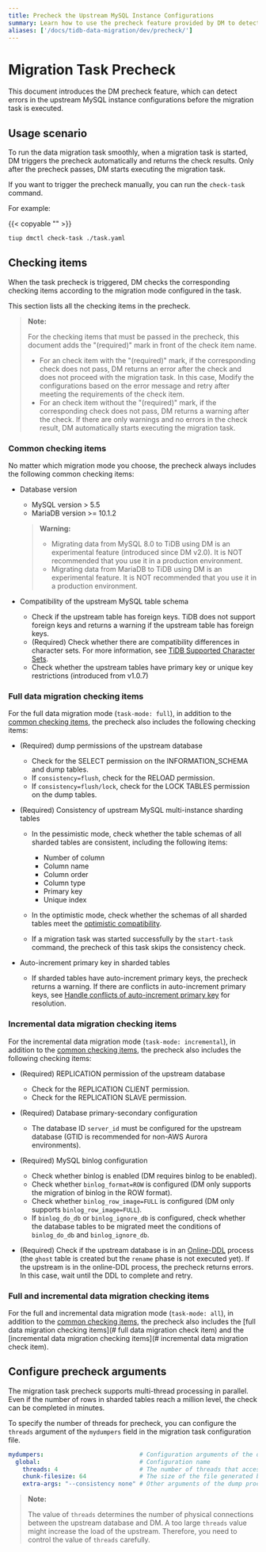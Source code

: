```yaml
---
title: Precheck the Upstream MySQL Instance Configurations
summary: Learn how to use the precheck feature provided by DM to detect errors in the upstream MySQL instance configurations.
aliases: ['/docs/tidb-data-migration/dev/precheck/']
---
```


# Migration Task Precheck

This document introduces the DM precheck feature, which can detect errors in the upstream MySQL instance configurations before the migration task is executed.

## Usage scenario

To run the data migration task smoothly, when a migration task is started, DM triggers the precheck automatically and returns the check results. Only after the precheck passes, DM starts executing the migration task.

If you want to trigger the precheck manually, you can run the `check-task` command.

For example:

{{< copyable "" >}}

```bash
tiup dmctl check-task ./task.yaml
```

## Checking items

When the task precheck is triggered, DM checks the corresponding checking items according to the migration mode configured in the task.

This section lists all the checking items in the precheck.

> **Note:**
>
> For the checking items that must be passed in the precheck, this document adds the "(required)" mark in front of the check item name.
>
> + For an check item with the "(required)" mark, if the corresponding check does not pass, DM returns an error after the check and does not proceed with the migration task. In this case, Modify the configurations based on the error message and retry after meeting the requirements of the check item.
> + For an check item without the "(required)" mark, if the corresponding check does not pass, DM returns a warning after the check. If there are only warnings and no errors in the check result, DM automatically starts executing the migration task.

### Common checking items

No matter which migration mode you choose, the precheck always includes the following common checking items:

- Database version

    - MySQL version > 5.5
    - MariaDB version >= 10.1.2

    > **Warning:**
    >
    > - Migrating data from MySQL 8.0 to TiDB using DM is an experimental feature (introduced since DM v2.0). It is NOT recommended that you use it in a production environment.
    > - Migrating data from MariaDB to TiDB using DM is an experimental feature. It is NOT recommended that you use it in a production environment.

- Compatibility of the upstream MySQL table schema

    - Check if the upstream table has foreign keys. TiDB does not support foreign keys and returns a warning if the upstream table has foreign keys.
    - (Required) Check whether there are compatibility differences in character sets. For more information, see [TiDB Supported Character Sets](/character-set-and-collation.md).
    - Check whether the upstream tables have primary key or unique key restrictions (introduced from v1.0.7)

### Full data migration checking items

For the full data migration mode (`task-mode: full`), in addition to the [common checking items](#common-checking-items), the precheck also includes the following checking items:

* (Required) dump permissions of the upstream database

    - Check for the SELECT permission on the INFORMATION_SCHEMA and dump tables.
    - If `consistency=flush`, check for the RELOAD permission.
    - If `consistency=flush/lock`, check for the LOCK TABLES permission on the dump tables.

* (Required) Consistency of upstream MySQL multi-instance sharding tables

    - In the pessimistic mode, check whether the table schemas of all sharded tables are consistent, including the following items:

        - Number of column
        - Column name
        - Column order
        - Column type
        - Primary key
        - Unique index

    - In the optimistic mode, check whether the schemas of all sharded tables meet the [optimistic compatibility](https://github.com/pingcap/tiflow/blob/master/dm/docs/RFCS/20191209_optimistic_ddl.md#modifying-column-types).

    - If a migration task was started successfully by the `start-task` command, the precheck of this task skips the consistency check.

* Auto-increment primary key in sharded tables

    - If sharded tables have auto-increment primary keys, the precheck returns a warning. If there are conflicts in auto-increment primary keys, see [Handle conflicts of auto-increment primary key](/dm/shard-merge-best-practices.md#Handling-auto-increment-primary-key-conflicts) for resolution.

### Incremental data migration checking items

For the incremental data migration mode (`task-mode: incremental`), in addition to the [common checking items](#common-checking-items), the precheck also includes the following checking items:

* (Required) REPLICATION permission of the upstream database

    - Check for the REPLICATION CLIENT permission.
    - Check for the REPLICATION SLAVE permission.

* (Required) Database primary-secondary configuration

    - The database ID `server_id` must be configured for the upstream database (GTID is recommended for non-AWS Aurora environments).

* (Required) MySQL binlog configuration

    - Check whether binlog is enabled (DM requires binlog to be enabled).
    - Check whether `binlog_format=ROW` is configured (DM only supports the migration of binlog in the ROW format).
    - Check whether `binlog_row_image=FULL` is configured (DM only supports `binlog_row_image=FULL`).
    - If `binlog_do_db` or `binlog_ignore_db` is configured, check whether the database tables to be migrated meet the conditions of `binlog_do_db` and `binlog_ignore_db`.

* (Required) Check if the upstream database is in an [Online-DDL](/dm/feature-online-ddl.md) process (the `ghost` table is created but the `rename` phase is not executed yet). If the upstream is in the online-DDL process, the precheck returns errors. In this case, wait until the DDL to complete and retry.

### Full and incremental data migration checking items

For the full and incremental data migration mode (`task-mode: all`), in addition to the [common checking items](#common-checking-items), the precheck also includes the [full data migration checking items](# full data migration check item) and the [incremental data migration checking items](# incremental data migration check item).

## Configure precheck arguments

The migration task precheck supports multi-thread processing in parallel. Even if the number of rows in sharded tables reach a million level, the check can be completed in minutes.

To specify the number of threads for precheck, you can configure the `threads` argument of the `mydumpers` field in the migration task configuration file.

```yaml
mydumpers:                           # Configuration arguments of the dump processing unit
  global:                            # Configuration name
    threads: 4                       # The number of threads that access the upstream when the dump processing unit exports data from the upstream database and performs the precheck (4 by default)
    chunk-filesize: 64               # The size of the file generated by the dump processing unit (64 in MB by default)
    extra-args: "--consistency none" # Other arguments of the dump processing unit. You do not need to manually configure table-list in `extra-args`, because table-list is automatically generated by DM.

```

> **Note:**
>
> The value of `threads` determines the number of physical connections between the upstream database and DM. A too large `threads` value might increase the load of the upstream. Therefore, you need to control the value of `threads` carefully.
